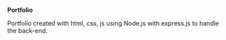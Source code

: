 **Portfolio**

Portfolio created with html, css, js using Node.js with express.js to handle the back-end.

